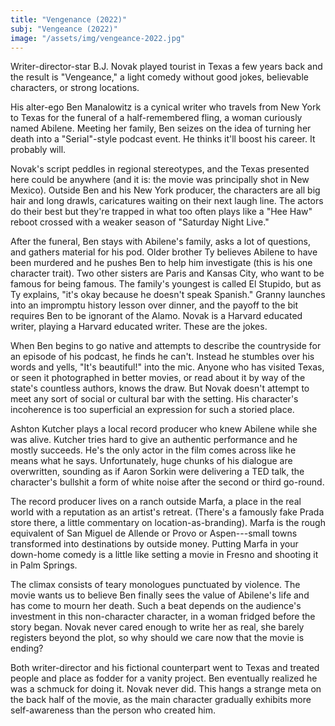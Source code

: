 ```yaml
---
title: "Vengenance (2022)"
subj: "Vengeance (2022)"
image: "/assets/img/vengeance-2022.jpg"
---
```

Writer-director-star B.J. Novak played tourist in Texas a few years back and the result is "Vengeance," a light comedy without good jokes, believable characters, or strong locations. 

His alter-ego Ben Manalowitz is a cynical writer who travels from New York to Texas for the funeral of a half-remembered fling, a woman curiously named Abilene. Meeting her family, Ben seizes on the idea of turning her death into a "Serial"-style podcast event. He thinks it'll boost his career. It probably will.

Novak's script peddles in regional stereotypes, and the Texas presented here could be anywhere (and it is: the movie was principally shot in New Mexico). Outside Ben and his New York producer, the characters are all big hair and long drawls, caricatures waiting on their next laugh line. The actors do their best but they're trapped in what too often plays like a "Hee Haw" reboot crossed with a weaker season of "Saturday Night Live." 

After the funeral, Ben stays with Abilene's family, asks a lot of questions, and gathers material for his pod. Older brother Ty believes Abilene to have been murdered and he pushes Ben to help him investigate (this is his one character trait). Two other sisters are Paris and Kansas City, who want to be famous for being famous. The family's youngest is called El Stupido, but as Ty explains, "it's okay because he doesn't speak Spanish." Granny launches into an impromptu history lesson over dinner, and the payoff to the bit requires Ben to be ignorant of the Alamo. Novak is a Harvard educated writer, playing a Harvard educated writer. These are the jokes.

When Ben begins to go native and attempts to describe the countryside for an episode of his podcast, he finds he can't. Instead he stumbles over his words and yells, "It's beautiful!" into the mic. Anyone who has visited Texas, or seen it photographed in better movies, or read about it by way of the state's countless authors, knows the draw. But Novak doesn't attempt to meet any sort of social or cultural bar with the setting. His character's incoherence is too superficial an expression for such a storied place.

Ashton Kutcher plays a local record producer who knew Abilene while she was alive. Kutcher tries hard to give an authentic performance and he mostly succeeds. He's the only actor in the film comes across like he means what he says. Unfortunately, huge chunks of his dialogue are overwritten, sounding as if Aaron Sorkin were delivering a TED talk, the character's bullshit a form of white noise after the second or third go-round.

The record producer lives on a ranch outside Marfa, a place in the real world with a reputation as an artist's retreat. (There's a famously fake Prada store there, a little commentary on location-as-branding). Marfa is the rough equivalent of San Miguel de Allende or Provo or Aspen---small towns transformed into destinations by outside money. Putting Marfa in your down-home comedy is a little like setting a movie in Fresno and shooting it in Palm Springs.

The climax consists of teary monologues punctuated by violence. The movie wants us to believe Ben finally sees the value of Abilene's life and has come to mourn her death. Such a beat depends on the audience's investment in this non-character character, in a woman fridged before the story began. Novak never cared enough to write her as real, she barely registers beyond the plot, so why should we care now that the movie is ending?

Both writer-director and his fictional counterpart went to Texas and treated people and place as fodder for a vanity project. Ben eventually realized he was a schmuck for doing it. Novak never did. This hangs a strange meta on the back half of the movie, as the main character gradually exhibits more self-awareness than the person who created him.